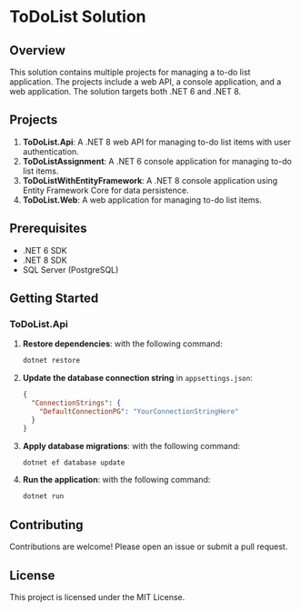 # ToDoList Solution

## Overview
This solution contains multiple projects for managing a to-do list application. The projects include a web API, a console application, and a web application. The solution targets both .NET 6 and .NET 8.

## Projects
1. **ToDoList.Api**: A .NET 8 web API for managing to-do list items with user authentication.
2. **ToDoListAssignment**: A .NET 6 console application for managing to-do list items.
3. **ToDoListWithEntityFramework**: A .NET 8 console application using Entity Framework Core for data persistence.
4. **ToDoList.Web**: A web application for managing to-do list items.

## Prerequisites
- .NET 6 SDK
- .NET 8 SDK
- SQL Server (PostgreSQL)

## Getting Started

### ToDoList.Api
1. **Restore dependencies**: with the following command:
   ```bash
   dotnet restore
   ```
2. **Update the database connection string** in `appsettings.json`:
	```json
	{
	  "ConnectionStrings": {
		"DefaultConnectionPG": "YourConnectionStringHere"
	  }
	}
	```
3. **Apply database migrations**: with the following command:
   ```bash
   dotnet ef database update
   ```
4. **Run the application**: with the following command:
   ```bash
   dotnet run
   ```


## Contributing
Contributions are welcome! Please open an issue or submit a pull request.

## License
This project is licensed under the MIT License.
